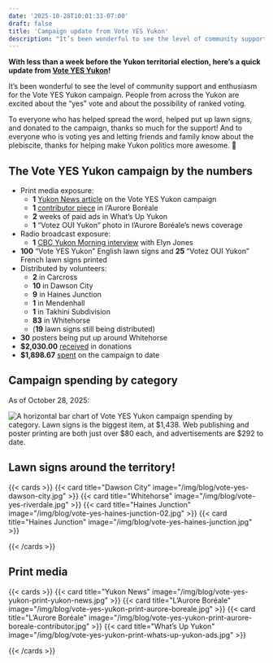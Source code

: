 ```yaml
---
date: '2025-10-28T10:01:33-07:00'
draft: false
title: 'Campaign update from Vote YES Yukon'
description: "It’s been wonderful to see the level of community support and enthusiasm for the Vote YES Yukon campaign. People from across the Yukon are excited about the “yes” vote and about the possibility of ranked voting."
---
```


**With less than a week before the Yukon territorial election, here’s a quick update from [Vote YES Yukon](/)!**

It’s been wonderful to see the level of community support and enthusiasm for the Vote YES Yukon campaign. People from across the Yukon are excited about the “yes” vote and about the possibility of ranked voting. 

To everyone who has helped spread the word, helped put up lawn signs, and donated to the campaign, thanks so much for the support! And to everyone who is voting yes and letting friends and family know about the plebiscite, thanks for helping make Yukon politics more awesome. 💖


## The Vote YES Yukon campaign by the numbers

* Print media exposure:
    * **1** [Yukon News article](https://www.yukon-news.com/news/vote-yes-campaign-born-as-yukon-faces-plebiscite-ballot-on-voting-system-8310444) on the Vote YES Yukon campaign
    * **1** [contributor piece](https://auroreboreale.ca/opinions/a-vous-la-parole/2025/10/23/reforme-electorale-une-occasion-a-ne-pas-manquer/) in l’Aurore Boréale
    * **2** weeks of paid ads in What’s Up Yukon
    * **1** “Votez OUI Yukon” photo in l’Aurore Boréale’s news coverage
* Radio broadcast exposure:
    * **1** [CBC Yukon Morning interview](/blog/vote-yes-on-cbc-yukon-radio/) with Elyn Jones
* **100** “Vote YES Yukon” English lawn signs and **25** “Votez OUI Yukon” French lawn signs printed
* Distributed by volunteers:
    * **2** in Carcross
    * **10** in Dawson City
    * **9** in Haines Junction
    * **1** in Mendenhall
    * **1** in Takhini Subdivision
    * **83** in Whitehorse
    * (**19** lawn signs still being distributed)
* **30** posters being put up around Whitehorse
* **$2,030.00** [received](https://docs.google.com/spreadsheets/d/1Mtn_kpjpEA1xQZQqOIpuioOM1rSHYLSdAktMv8x6I0Y/edit) in donations
* **$1,898.67** [spent](https://docs.google.com/spreadsheets/d/1CsQ8GDYejsV0yfmII71SvGTCWfcaYarltdghoqC-luI/edit) on the campaign to date


## Campaign spending by category

As of October 28, 2025:

<img class="h-48 w-96 object-scale-down" src="/img/campaign-update-spending-categories-2025-10-28.svg" alt="A horizontal bar chart of Vote YES Yukon campaign spending by category. Lawn signs is the biggest item, at $1,438. Web publishing and poster printing are both just over $80 each, and advertisements are $292 to date.">

## Lawn signs around the territory!

{{< cards >}}
  {{< card title="Dawson City" image="/img/blog/vote-yes-dawson-city.jpg" >}}
  {{< card title="Whitehorse" image="/img/blog/vote-yes-riverdale.jpg" >}}
  {{< card title="Haines Junction" image="/img/blog/vote-yes-haines-junction-02.jpg" >}}
  {{< card title="Haines Junction" image="/img/blog/vote-yes-haines-junction.jpg" >}}
  
{{< /cards >}}

## Print media

{{< cards >}}
  {{< card title="Yukon News" image="/img/blog/vote-yes-yukon-print-yukon-news.jpg" >}}
  {{< card title="L’Aurore Boréale" image="/img/blog/vote-yes-yukon-print-aurore-boreale.jpg" >}}
  {{< card title="L’Aurore Boréale" image="/img/blog/vote-yes-yukon-print-aurore-boreale-contributor.jpg" >}}
  {{< card title="What’s Up Yukon" image="/img/blog/vote-yes-yukon-print-whats-up-yukon-ads.jpg" >}}
  
{{< /cards >}}